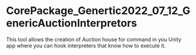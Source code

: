 # CorePackage_Genertic2022_07_12_GenericAuctionInterpretors
This tool allows the creation of Auction house for command in you Unity app where you can hook interpreters that know how to execute it.
